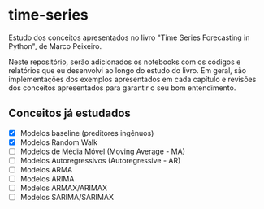 # time-series
Estudo dos conceitos apresentados no livro "Time Series Forecasting in Python", de Marco Peixeiro. 

Neste repositório, serão adicionados os notebooks com os códigos e relatórios que eu desenvolvi ao longo do estudo do livro. Em geral, são implementações dos exemplos apresentados em cada capítulo e revisões dos conceitos apresentados para garantir o seu bom entendimento.

## Conceitos já estudados

- [x] Modelos baseline (preditores ingênuos)
- [x] Modelos Random Walk
- [ ] Modelos de Média Móvel (Moving Average - MA)
- [ ] Modelos Autoregressivos (Autoregressive - AR)
- [ ] Modelos ARMA
- [ ] Modelos ARIMA
- [ ] Modelos ARMAX/ARIMAX
- [ ] Modelos SARIMA/SARIMAX
